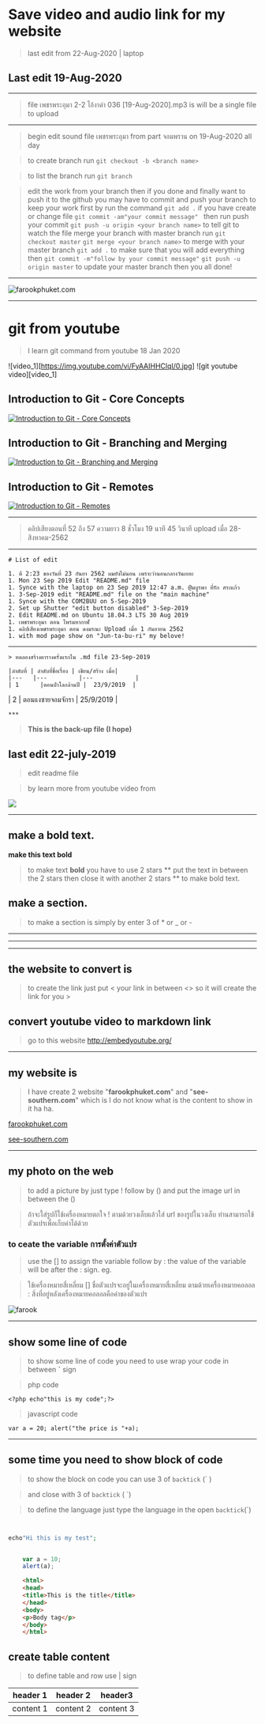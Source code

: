 # Save video and audio link for my website 

> last edit from 22-Aug-2020 | laptop



## Last edit 19-Aug-2020






---
> file เพชรพระอุมา 2-2 ไอ้งาดำ 036 [19-Aug-2020].mp3 is will be a single file to upload

---
> begin edit sound file เพชรพระอุมา from part จอมพราน on 19-Aug-2020 all day

> to create branch run `git checkout -b <branch name>` 


> to list the branch run `git branch`


> edit the work from your branch 
> then if you done and finally want to push it to the github 
> you may have to commit and push your branch to keep your work first 
> by run the command `git add .` if you have create or change file 
> `git commit -am"your commit message" ` 
> then run push your commit `git push -u origin <your branch name>` 
> to tell git to watch the file merge your branch with master branch run `git checkout master`
> `git merge <your branch name>` to merge with your master branch 
> `git add .` to make sure that you will add everything then `git commit -m"follow by your commit message"` 
> `git push -u origin master` to update your master branch then you all done!



---




[web_update_19-Aug-2020]:https://i.ibb.co/LS4PbZ9/web-update-19-aug-2020.png

![farookphuket.com][web_update_19-Aug-2020]









---



# git from youtube 

> I learn git command  from youtube 18 Jan 2020


![video_1][https://img.youtube.com/vi/FyAAIHHClqI/0.jpg]
![git youtube video][video_1]



## Introduction to Git - Core Concepts 
[![Introduction to Git - Core Concepts](http://img.youtube.com/vi/uR6G2v_WsRA/0.jpg)](http://www.youtube.com/watch?v=uR6G2v_WsRA "")




## Introduction to Git - Branching and Merging
[![Introduction to Git - Branching and Merging](http://img.youtube.com/vi/FyAAIHHClqI/0.jpg)](http://www.youtube.com/watch?v=FyAAIHHClqI "")


## Introduction to Git - Remotes 
[![Introduction to Git - Remotes](http://img.youtube.com/vi/Gg4bLk8cGNo/0.jpg)](http://www.youtube.com/watch?v=Gg4bLk8cGNo "")





---


> คลิปเสียงตอนที่ 52 ถึง 57 ความยาว 8 ชั่วโมง 19 นาที 45 วินาที upload เมื่อ 28-สิงหาคม-2562 

---
    # List of edit

    1. ตี 2:23 ของวันที่ 23 กันยา 2562 ผมยังไม่นอน เพราะว่านอนกลางวันเยอะ
    1. Mon 23 Sep 2019 Edit "README.md" file
    1. Synce with the laptop on 23 Sep 2019 12:47 a.m. @มบูรพา ที่รัก สระแก้ว
    1. 3-Sep-2019 edit "README.md" file on the "main machine"
    1. Synce with the COM2BUU on 5-Sep-2019
    2. Set up Shutter "edit button disabled" 3-Sep-2019
    2. Edit README.md on Ubuntu 18.04.3 LTS 30 Aug 2019 
    1. เพชรพระอุมา ตอน ไพรมหากาฬ 
    1. คลิปเสียงเพชรพระอุมา ตอน ดงมรณะ Upload เมื่อ 1 กันยายน 2562 
    1. with mod page show on "Jun-ta-bu-ri" my belove!

---  


    > ทดลองสร้างตารางครั้งแรกใน .md file 23-Sep-2019 

    |ลำดับที่ | ลำดับที่ชื่อเรื่อง | เขียน/สร้าง เมื่อ|
    |---   |---         |---            |
    | 1      |ตอนป่าโลกล้านปี |  23/9/2019  |
   | 2      | ตอนแงซายจอมจักรา | 25/9/2019        |     
    
    
    
    ***
  > **This is the back-up file (I hope)**




  ## last edit 22-july-2019
  > edit readme file

  > by learn more from youtube video from

  [![](http://img.youtube.com/vi/pTCROLZLhDM/0.jpg)](http://www.youtube.com/watch?v=pTCROLZLhDM "")

  ---

  ## make a bold text.
  **make this text bold**
  > to make text **bold** you have to use 2 stars ** put the text in between the 2 stars then close it with another 2 stars  ** to make bold text.

  ## make a section.
  > to make a section is simply by enter 3 of * or _ or -
  ***
  ___

  ---






## the website to convert is
> to create the link just put < your link in between <> so it will create the link for you > 

## convert youtube video to markdown link 
> go to this website 
<http://embedyoutube.org/>

---

## my website is 
> I have create 2 website "**farookphuket.com**" and "**see-southern.com**" which is I do not know what is the content to show in it ha ha.

[farookphuket.com](https://www.farookphuket.com)
    
[see-southern.com](https://www.see-southern.com)

---

## my photo on the web

> to add a picture by just type ! follow by () and put the image url in between the ()

> ถ้าจะใส่รูปก็ใช้เครื่องหมายตกใจ ! ตามด้วยวงเล็บแล้วใส่ url ของรูปในวงเล็บ ท่านสามารถใช้ตัวแปรเพื่อเก็บค่าได้ด้วย 

### to ceate the variable การตั้งค่าตัวแปร
> use the [] to assign the variable follow by : the value of the variable will be after the : sign. eg.

> ใช้เครื่องหมายสี่เหลี่ยม [] ชื่อตัวแปรจะอยู่ในเครื่องหมายสี่เหลี่ยม ตามด้วยเครื่องหมายคอลอล : สิ่งที่อยู่หลังเครื่องหมายคอลอลคือค่าของตัวแปร


[farook_profile]:https://lh3.googleusercontent.com/BqTycPHNKL-l1xdXZ3AnGrSSt5t_0-jNHxITVYuO6DNa-AFJS3S2NOCYwk0V8wwBGAcG7fmKPzvDvtXwr1DVzaOPBp7mBc40x3wpRFrRSvqk5xbaSeK4MxquTuFWBNFdfzkxgvONuxo=w2400

![farook][farook_profile]

---

## show some line of code 
> to show some line of code you need to use wrap your code in between **`** sign 

> php code

`<?php echo"this is my code";?>`

> javascript code

`var a = 20; alert("the price is "+a);`

---

## some time you need to show block of code

> to show the block on code you can use 3 of `backtick` (` ) 

> and close with 3 of `backtick` ( `) 

> to define the language just type the language in the open `backtick`(`) 

```php


echo"Hi this is my test";


```
```javascript

    var a = 10;
    alert(a);

```
```html
    <html>
    <head>
    <title>This is the title</title>
    </head>
    <body>
    <p>Body tag</p>
    </body>
    </html>

```

## create table content

> to define table and row use | sign 

| header 1 | header 2 | header3 
|--- |--- |---
|content 1 | content 2 | content 3






